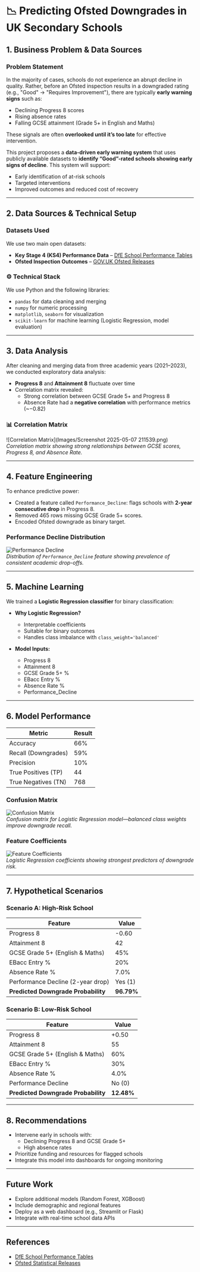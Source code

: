 # 📉 Predicting Ofsted Downgrades in UK Secondary Schools

## 1. Business Problem & Data Sources

### Problem Statement
In the majority of cases, schools do not experience an abrupt decline in quality. Rather, before an Ofsted inspection results in a downgraded rating (e.g., "Good" → "Requires Improvement"), there are typically **early warning signs** such as:

- Declining Progress 8 scores
- Rising absence rates
- Falling GCSE attainment (Grade 5+ in English and Maths)

These signals are often **overlooked until it’s too late** for effective intervention.

This project proposes a **data-driven early warning system** that uses publicly available datasets to **identify “Good”-rated schools showing early signs of decline**. This system will support:

-  Early identification of at-risk schools
-  Targeted interventions
-  Improved outcomes and reduced cost of recovery

---

## 2. Data Sources & Technical Setup

###  Datasets Used

We use two main open datasets:

- **Key Stage 4 (KS4) Performance Data** – [DfE School Performance Tables](https://www.compare-school-performance.service.gov.uk/download-data)
- **Ofsted Inspection Outcomes** – [GOV.UK Ofsted Releases](https://www.gov.uk/government/collections/ofsted-inspections-statistical-releases)

### ⚙️ Technical Stack

We use Python and the following libraries:
- `pandas` for data cleaning and merging
- `numpy` for numeric processing
- `matplotlib`, `seaborn` for visualization
- `scikit-learn` for machine learning (Logistic Regression, model evaluation)

---

## 3. Data Analysis

After cleaning and merging data from three academic years (2021–2023), we conducted exploratory data analysis:

- **Progress 8** and **Attainment 8** fluctuate over time
- Correlation matrix revealed:
  - Strong correlation between GCSE Grade 5+ and Progress 8
  - Absence Rate had a **negative correlation** with performance metrics (~−0.82)

### 📊 Correlation Matrix
![Correlation Matrix](Images/Screenshot 2025-05-07 211539.png)  
*Correlation matrix showing strong relationships between GCSE scores, Progress 8, and Absence Rate.*

---

## 4. Feature Engineering

To enhance predictive power:

- Created a feature called `Performance_Decline`: flags schools with **2-year consecutive drop** in Progress 8.
- Removed 465 rows missing GCSE Grade 5+ scores.
- Encoded Ofsted downgrade as binary target.

### Performance Decline Distribution
![Performance Decline](Images/corr)  
*Distribution of `Performance_Decline` feature showing prevalence of consistent academic drop-offs.*

---

## 5. Machine Learning

We trained a **Logistic Regression classifier** for binary classification:

- **Why Logistic Regression?**  
  - Interpretable coefficients  
  - Suitable for binary outcomes  
  - Handles class imbalance with `class_weight='balanced'`

- **Model Inputs:**  
  - Progress 8  
  - Attainment 8  
  - GCSE Grade 5+ %  
  - EBacc Entry %  
  - Absence Rate %  
  - Performance_Decline

---

## 6. Model Performance

| Metric                | Result   |
|-----------------------|----------|
| Accuracy              | 66%      |
| Recall (Downgrades)   | 59%      |
| Precision             | 10%      |
| True Positives (TP)   | 44       |
| True Negatives (TN)   | 768      |

### Confusion Matrix
![Confusion Matrix](Images/heat)  
*Confusion matrix for Logistic Regression model—balanced class weights improve downgrade recall.*

### Feature Coefficients
![Feature Coefficients](Images/coeff)  
*Logistic Regression coefficients showing strongest predictors of downgrade risk.*

---

## 7. Hypothetical Scenarios

### Scenario A: High-Risk School

| Feature                                | Value     |
|----------------------------------------|-----------|
| Progress 8                             | -0.60     |
| Attainment 8                           | 42        |
| GCSE Grade 5+ (English & Maths)        | 45%       |
| EBacc Entry %                          | 20%       |
| Absence Rate %                         | 7.0%      |
| Performance Decline (2-year drop)      | Yes (1)   |
| **Predicted Downgrade Probability**    | **96.79%** |

### Scenario B: Low-Risk School

| Feature                                | Value     |
|----------------------------------------|-----------|
| Progress 8                             | +0.50     |
| Attainment 8                           | 55        |
| GCSE Grade 5+ (English & Maths)        | 60%       |
| EBacc Entry %                          | 30%       |
| Absence Rate %                         | 4.0%      |
| Performance Decline                    | No (0)    |
| **Predicted Downgrade Probability**    | **12.48%** |

---

## 8. Recommendations

- Intervene early in schools with:
  - Declining Progress 8 and GCSE Grade 5+
  - High absence rates
- Prioritize funding and resources for flagged schools
- Integrate this model into dashboards for ongoing monitoring

---

## Future Work

- Explore additional models (Random Forest, XGBoost)
- Include demographic and regional features
- Deploy as a web dashboard (e.g., Streamlit or Flask)
- Integrate with real-time school data APIs

---

## References

- [DfE School Performance Tables](https://www.compare-school-performance.service.gov.uk/download-data)
- [Ofsted Statistical Releases](https://www.gov.uk/government/collections/ofsted-inspections-statistical-releases)
